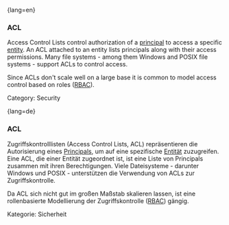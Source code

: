 {lang=en}
### ACL
Access Control Lists control authorization of
a [principal](#term-principal) to access a specific
[entity](#term-entity).  An ACL attached to an entity lists
principals along with their access permissions.
Many file systems - among them Windows and POSIX file systems -
support ACLs to control access.

Since ACLs don't scale well on a large base it is common to model access
control based on roles ([RBAC](#term-rbac)).

Category: Security



{lang=de}
### ACL

Zugriffskontrolllisten (Access Control Lists, ACL) repräsentieren 
die Autorisierung eines
[Principals](#term-principal), um auf eine spezifische
[Entität](#term-entity) zuzugreifen.  Eine ACL, die einer Entität
zugeordnet ist, ist eine Liste von Principals zusammen mit ihren
Berechtigungen.  Viele Dateisysteme - darunter Windows und POSIX -
unterstützen die Verwendung von ACLs zur Zugriffskontrolle.

Da ACL sich nicht gut im großen Maßstab skalieren lassen, ist eine
rollenbasierte Modellierung der Zugriffskontrolle
([RBAC](#term-rbac)) gängig.

Kategorie: Sicherheit
